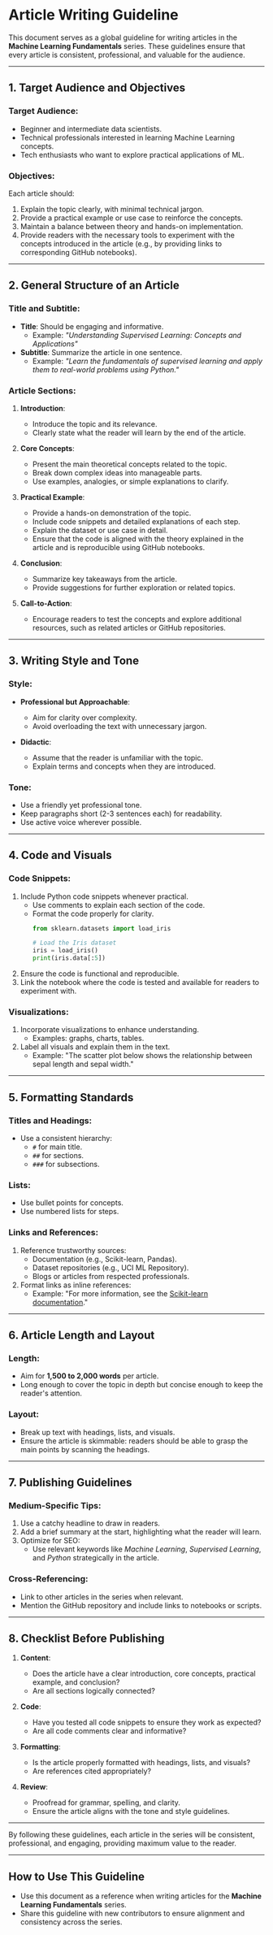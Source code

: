 # Article Writing Guideline

This document serves as a global guideline for writing articles in the **Machine Learning Fundamentals** series. These guidelines ensure that every article is consistent, professional, and valuable for the audience.

---

## 1. Target Audience and Objectives

### Target Audience:
- Beginner and intermediate data scientists.
- Technical professionals interested in learning Machine Learning concepts.
- Tech enthusiasts who want to explore practical applications of ML.

### Objectives:
Each article should:
1. Explain the topic clearly, with minimal technical jargon.
2. Provide a practical example or use case to reinforce the concepts.
3. Maintain a balance between theory and hands-on implementation.
4. Provide readers with the necessary tools to experiment with the concepts introduced in the article (e.g., by providing links to corresponding GitHub notebooks).

---

## 2. General Structure of an Article

### Title and Subtitle:
- **Title**: Should be engaging and informative.
  - Example: *"Understanding Supervised Learning: Concepts and Applications"*
- **Subtitle**: Summarize the article in one sentence.
  - Example: *"Learn the fundamentals of supervised learning and apply them to real-world problems using Python."*

### Article Sections:
1. **Introduction**:
   - Introduce the topic and its relevance.
   - Clearly state what the reader will learn by the end of the article.

2. **Core Concepts**:
   - Present the main theoretical concepts related to the topic.
   - Break down complex ideas into manageable parts.
   - Use examples, analogies, or simple explanations to clarify.

3. **Practical Example**:
   - Provide a hands-on demonstration of the topic.
   - Include code snippets and detailed explanations of each step.
   - Explain the dataset or use case in detail.
   - Ensure that the code is aligned with the theory explained in the article and is reproducible using GitHub notebooks.

4. **Conclusion**:
   - Summarize key takeaways from the article.
   - Provide suggestions for further exploration or related topics.

5. **Call-to-Action**:
   - Encourage readers to test the concepts and explore additional resources, such as related articles or GitHub repositories.

---

## 3. Writing Style and Tone

### Style:
- **Professional but Approachable**:
  - Aim for clarity over complexity.
  - Avoid overloading the text with unnecessary jargon.

- **Didactic**:
  - Assume that the reader is unfamiliar with the topic.
  - Explain terms and concepts when they are introduced.

### Tone:
- Use a friendly yet professional tone.
- Keep paragraphs short (2-3 sentences each) for readability.
- Use active voice wherever possible.

---

## 4. Code and Visuals

### Code Snippets:
1. Include Python code snippets whenever practical.
   - Use comments to explain each section of the code.
   - Format the code properly for clarity.
     ```python
     from sklearn.datasets import load_iris

     # Load the Iris dataset
     iris = load_iris()
     print(iris.data[:5])
     ```
2. Ensure the code is functional and reproducible.
3. Link the notebook where the code is tested and available for readers to experiment with.

### Visualizations:
1. Incorporate visualizations to enhance understanding.
   - Examples: graphs, charts, tables.
2. Label all visuals and explain them in the text.
   - Example: "The scatter plot below shows the relationship between sepal length and sepal width."

---

## 5. Formatting Standards

### Titles and Headings:
- Use a consistent hierarchy:
  - `#` for main title.
  - `##` for sections.
  - `###` for subsections.

### Lists:
- Use bullet points for concepts.
- Use numbered lists for steps.

### Links and References:
1. Reference trustworthy sources:
   - Documentation (e.g., Scikit-learn, Pandas).
   - Dataset repositories (e.g., UCI ML Repository).
   - Blogs or articles from respected professionals.
2. Format links as inline references:
   - Example: "For more information, see the [Scikit-learn documentation](https://scikit-learn.org/)."

---

## 6. Article Length and Layout

### Length:
- Aim for **1,500 to 2,000 words** per article.
- Long enough to cover the topic in depth but concise enough to keep the reader's attention.

### Layout:
- Break up text with headings, lists, and visuals.
- Ensure the article is skimmable: readers should be able to grasp the main points by scanning the headings.

---

## 7. Publishing Guidelines

### Medium-Specific Tips:
1. Use a catchy headline to draw in readers.
2. Add a brief summary at the start, highlighting what the reader will learn.
3. Optimize for SEO:
   - Use relevant keywords like *Machine Learning*, *Supervised Learning*, and *Python* strategically in the article.

### Cross-Referencing:
- Link to other articles in the series when relevant.
- Mention the GitHub repository and include links to notebooks or scripts.

---

## 8. Checklist Before Publishing

1. **Content**:
   - Does the article have a clear introduction, core concepts, practical example, and conclusion?
   - Are all sections logically connected?

2. **Code**:
   - Have you tested all code snippets to ensure they work as expected?
   - Are all code comments clear and informative?

3. **Formatting**:
   - Is the article properly formatted with headings, lists, and visuals?
   - Are references cited appropriately?

4. **Review**:
   - Proofread for grammar, spelling, and clarity.
   - Ensure the article aligns with the tone and style guidelines.

---

By following these guidelines, each article in the series will be consistent, professional, and engaging, providing maximum value to the reader.

---

## How to Use This Guideline
- Use this document as a reference when writing articles for the **Machine Learning Fundamentals** series.
- Share this guideline with new contributors to ensure alignment and consistency across the series.
